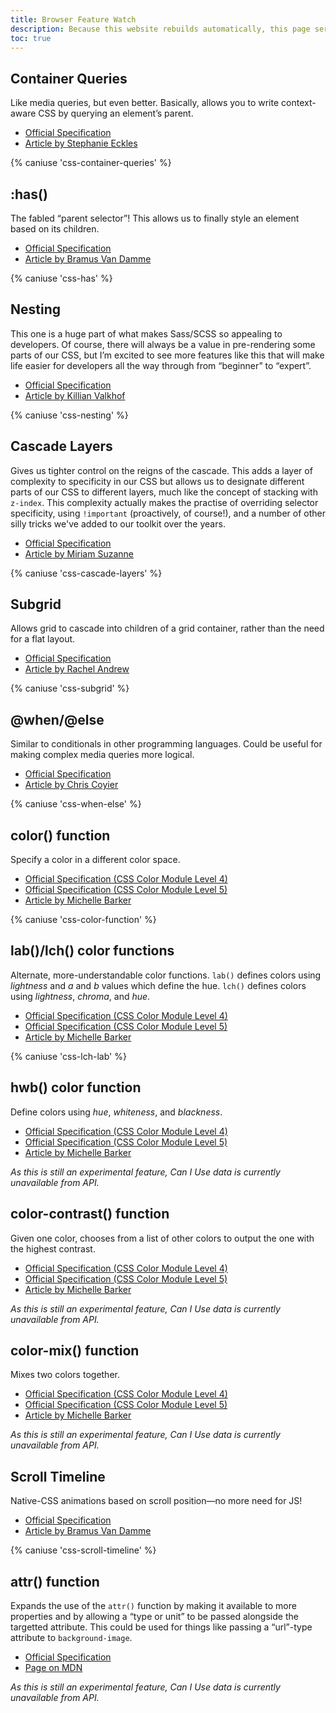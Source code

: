 ```yaml
---
title: Browser Feature Watch
description: Because this website rebuilds automatically, this page serves as an easy way for me to keep track of feature compatability in browsers. Most of the content comes from <a href="https://www.smashingmagazine.com/2022/03/new-css-features-2022/">this article by Michelle Barker</a>.
toc: true
---
```


## Container Queries

Like media queries, but even better. Basically, allows you to write context-aware CSS by querying an element’s parent.

- [Official Specification](https://www.w3.org/TR/css-contain-3)
- [Article by Stephanie Eckles](https://www.smashingmagazine.com/2021/05/complete-guide-css-container-queries/)

{% caniuse 'css-container-queries' %}

## :has()

The fabled “parent selector”! This allows us to finally style an element based on its children.

- [Official Specification](https://www.w3.org/TR/selectors-4/)
- [Article by Bramus Van Damme](https://www.bram.us/2021/12/21/the-css-has-selector-is-way-more-than-a-parent-selector/)

{% caniuse 'css-has' %}

## Nesting

This one is a huge part of what makes Sass/SCSS so appealing to developers. Of course, there will always be a value in pre-rendering some parts of our CSS, but I’m excited to see more features like this that will make life easier for developers all the way through from “beginner” to “expert”.

- [Official Specification](https://www.w3.org/TR/css-nesting-1/)
- [Article by Killian Valkhof](https://kilianvalkhof.com/2021/css-html/css-nesting-specificity-and-you/)

{% caniuse 'css-nesting' %}

## Cascade Layers

Gives us tighter control on the reigns of the cascade. This adds a layer of complexity to specificity in our CSS but allows us to designate different parts of our CSS to different layers, much like the concept of stacking with `z-index`. This complexity actually makes the practise of overriding selector specificity, using `!important` (proactively, of course!), and a number of other silly tricks we've added to our toolkit over the years.

- [Official Specification](https://www.w3.org/TR/css-cascade-5/)
- [Article by Miriam Suzanne](https://css-tricks.com/css-cascade-layers)

{% caniuse 'css-cascade-layers' %}

## Subgrid

Allows grid to cascade into children of a grid container, rather than the need for a flat layout.

- [Official Specification](https://www.w3.org/TR/css-grid-2/)
- [Article by Rachel Andrew](https://www.smashingmagazine.com/2018/07/css-grid-2/)

{% caniuse 'css-subgrid' %}

## @when/@else

Similar to conditionals in other programming languages. Could be useful for making complex media queries more logical.

- [Official Specification](https://www.w3.org/TR/css-conditional-5)
- [Article by Chris Coyier](https://css-tricks.com/proposal-for-css-when/)

{% caniuse 'css-when-else' %}

## color() function

Specify a color in a different color space.

- [Official Specification (CSS Color Module Level 4)](https://www.w3.org/TR/css-color-4/)
- [Official Specification (CSS Color Module Level 5)](https://www.w3.org/TR/css-color-5/)
- [Article by Michelle Barker](https://www.smashingmagazine.com/2021/11/guide-modern-css-colors/)

{% caniuse 'css-color-function' %}

## lab()/lch() color functions

Alternate, more-understandable color functions. `lab()` defines colors using *lightness* and *a* and *b* values which define the hue. `lch()` defines colors using *lightness*, *chroma*, and *hue*.

- [Official Specification (CSS Color Module Level 4)](https://www.w3.org/TR/css-color-4/)
- [Official Specification (CSS Color Module Level 5)](https://www.w3.org/TR/css-color-5/)
- [Article by Michelle Barker](https://www.smashingmagazine.com/2021/11/guide-modern-css-colors/)

{% caniuse 'css-lch-lab' %}

## hwb() color function

Define colors using *hue*, *whiteness*, and *blackness*.

- [Official Specification (CSS Color Module Level 4)](https://www.w3.org/TR/css-color-4/)
- [Official Specification (CSS Color Module Level 5)](https://www.w3.org/TR/css-color-5/)
- [Article by Michelle Barker](https://www.smashingmagazine.com/2021/11/guide-modern-css-colors/)

*As this is still an experimental feature, Can I Use data is currently unavailable from API.*

## color-contrast() function

Given one color, chooses from a list of other colors to output the one with the highest contrast.

- [Official Specification (CSS Color Module Level 4)](https://www.w3.org/TR/css-color-4/)
- [Official Specification (CSS Color Module Level 5)](https://www.w3.org/TR/css-color-5/)
- [Article by Michelle Barker](https://www.smashingmagazine.com/2021/11/guide-modern-css-colors/)

*As this is still an experimental feature, Can I Use data is currently unavailable from API.*

## color-mix() function

Mixes two colors together.

- [Official Specification (CSS Color Module Level 4)](https://www.w3.org/TR/css-color-4/)
- [Official Specification (CSS Color Module Level 5)](https://www.w3.org/TR/css-color-5/)
- [Article by Michelle Barker](https://www.smashingmagazine.com/2021/11/guide-modern-css-colors/)

*As this is still an experimental feature, Can I Use data is currently unavailable from API.*

## Scroll Timeline

Native-CSS animations based on scroll position—no more need for JS!

- [Official Specification](https://drafts.csswg.org/scroll-animations-1/)
- [Article by Bramus Van Damme](https://css-tricks.com/practical-use-cases-for-scroll-linked-animations-in-css-with-scroll-timelines/)

{% caniuse 'css-scroll-timeline' %}

## attr() function

Expands the use of the `attr()` function by making it available to more properties and by allowing a <q>type or unit</q> to be passed alongside the targetted attribute. This could be used for things like passing a <q>url</q>-type attribute to `background-image`.

- [Official Specification](https://www.w3.org/TR/css-values/#attr-notation)
- [Page on MDN](https://developer.mozilla.org/en-US/docs/Web/CSS/attr)

*As this is still an experimental feature, Can I Use data is currently unavailable from API.*
